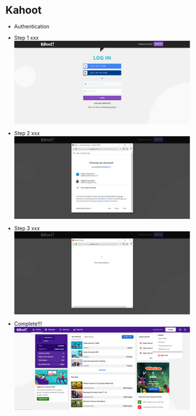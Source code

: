 # Kahoot
* Authentication 


* Step 1 xxx
![Kahoot Authentication with Gmail](Kahoot01.png)

* Step 2 xxx
![Kahoot Authentication with Gmail](Kahoot02.png)

* Step 3 xxx
![Kahoot Authentication with Gmail](Kahoot03.png)

* Complete!!!
![Kahoot Authentication with Gmail](Kahoot04.png)
